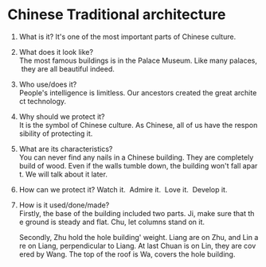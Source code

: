 # Chinese Traditional architecture

1. What is it?
   It's one of the most important parts of Chinese culture.


2. What does it look like?
   The most famous buildings is in the Palace Museum. Like many palaces, they are all beautiful indeed.


3. Who use/does it?
People's intelligence is limitless. Our ancestors created the great architect technology.


4. Why should we protect it?
   It is the symbol of Chinese culture. As Chinese, all of us have the responsibility of protecting it. 


5. What are its characteristics?
   You can never find any nails in a Chinese building. They are completely build of wood. Even if the walls tumble down, the building won't fall apart. We will talk about it later.


6. How can we protect it?
   Watch it. 
Admire it. 
Love it. 
Develop it.


7. How is it used/done/made?
   Firstly, the base of the building included two parts. Ji, make sure that the ground is steady and flat. Chu, let columns stand on it.


   Secondly, Zhu hold the hole building' weight. Liang are on Zhu, and Lin are on Liang, perpendicular to Liang. At last Chuan is on Lin, they are covered by Wang. The top of the roof is Wa, covers the hole building.
